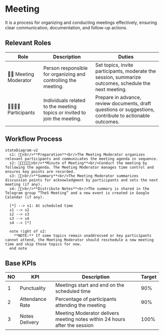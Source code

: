 # Meeting

It is a process for organizing and conducting meetings effectively, ensuring clear communication, documentation, and follow-up actions.

## Relevant Roles

| Role               | Description                                                                 | Duties                                                                                                    |
|--------------------|-----------------------------------------------------------------------------|-----------------------------------------------------------------------------------------------------------|
| 👩‍💼 Meeting Moderator  | Person responsible for organizing and controlling the meeting.              | Set topics, invite participants, moderate the session, summarize outcomes, schedule the next meeting.     |
| 👨‍👩‍👧‍👦 Participants       | Individuals related to the meeting topics or invited to join the meeting. | Prepare in advance, review documents, draft questions or suggestions, contribute to actionable outcomes.  |


## Workflow Process

```mermaid
stateDiagram-v2
  s1: 👩‍💼<br/>**Preparation**<br/>The Meeting Moderator organizes relevant participants and communicates the meeting agenda in sequence.
  s2: 👩‍💼👨‍👩‍👧‍👦<br/>**Minute of Meeting**<br/>Conduct the meeting by following the agenda. The Meeting Moderator manages time control and ensures key points are recorded.
  s3: 👩‍💼<br/>**Summary**<br/>The Meeting Moderator summarizes discussion points for acknowledgment by participants and sets the next meeting (if any).
  s4: 👩‍💼<br/>**Distribute Notes**<br/>The summary is shared in the Telegram group “TheS Meeting” and a new event is created in Google Calendar (if any).

  [*] --> s1: At scheduled time
  s1 --> s2
  s2 --> s3
  s3 --> s4
  s4 --> [*]

  note right of s2:
    **NOTE:** If some topics remain unaddressed or key participants cannot attend, the Meeting Moderator should reschedule a new meeting time and skip those topics for now.
  end note
```

## Base KPIs

| NO | KPI                     | Description                                                     | Target |
|----|-------------------------|-----------------------------------------------------------------|--------|
| 1 | Punctuality   | Meetings start and end on the scheduled time                    | 90%    |
| 2 | Attendance Rate | Percentage of participants attending the meeting                | 90%    |
| 3 | Notes Delivery  | Meeting Moderator delivers meeting notes within 24 hours after the session         | 100%   |